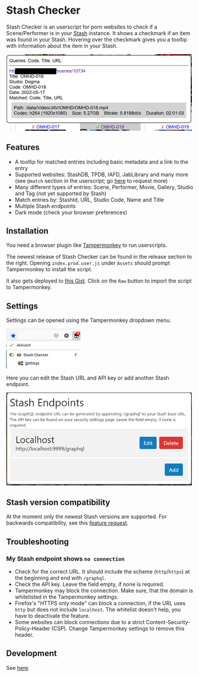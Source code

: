 # Stash Checker

Stash Checker is an userscript for porn websites to check if a Scene/Performer is in your [Stash](https://github.com/stashapp/stash) instance.
It shows a checkmark if an item was found in your Stash.
Hovering over the checkmark gives you a tooltip with information about the item in your Stash.

<img src="docs/assets/tooltip.png" alt="tooltip" width="500"/>

## Features

- A tooltip for matched entries including basic metadata and a link to the entry
- Supported websites: StashDB, TPDB, IAFD, JabLibrary and many more (see `@match` section in the userscript; go [here](https://github.com/timo95/stash-checker/issues/5) to request more)
- Many different types of entries: Scene, Performer, Movie, Gallery, Studio and Tag (not yet supported by Stash)
- Match entries by: StashId, URL, Studio Code, Name and Title
- Multiple Stash endpoints
- Dark mode (check your browser preferences)

## Installation

You need a browser plugin like [Tampermonkey](https://www.tampermonkey.net/) to run userscripts.

The newest release of Stash Checker can be found in the release section to the right.
Opening `index.prod.user.js` under `Assets` should prompt Tampermonkey to install the script.

It also gets deployed to [this Gist](https://gist.github.com/timo95/562b9363d491e3ee281cb46944445fcd).
Click on the `Raw` button to import the script to Tampermonkey.

## Settings

Settings can be opened using the Tampermonkey dropdown menu.

<img src="docs/assets/menu.png" alt="menu" width="200"/>

Here you can edit the Stash URL and API key or add another Stash endpoint.

<img src="docs/assets/settings.png" alt="settings" width="500"/>

## Stash version compatibility

At the moment only the newest Stash versions are supported.
For backwards compatibility, see this [feature request](https://github.com/timo95/stash-checker/issues/9).


## Troubleshooting

### My Stash endpoint shows `no connection`

- Check for the correct URL. It should include the scheme (`http`/`https`) at the beginning and end with `/graphql`.
- Check the API key. Leave the field empty, if none is required.
- Tampermonkey may block the connection. Make sure, that the domain is whitelisted in the Tampermonkey settings.
- Firefox's "HTTPS only mode" can block a connection, if the URL uses `http` but does not include `localhost`. The whitelist doesn't help, you have to deactivate the feature.
- Some websites can block connections due to a strict Content-Security-Policy-Header (CSP). Change Tampermonkey settings to remove this header.

## Development

See [here](docs/DEVELOPMENT.md).
